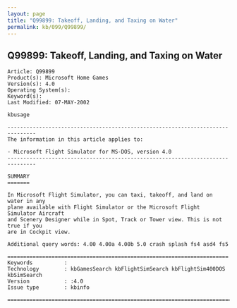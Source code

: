 ```yaml
---
layout: page
title: "Q99899: Takeoff, Landing, and Taxing on Water"
permalink: kb/099/Q99899/
---
```


## Q99899: Takeoff, Landing, and Taxing on Water

	Article: Q99899
	Product(s): Microsoft Home Games
	Version(s): 4.0
	Operating System(s): 
	Keyword(s): 
	Last Modified: 07-MAY-2002
	
	kbusage
	
	-------------------------------------------------------------------------------
	The information in this article applies to:
	
	- Microsoft Flight Simulator for MS-DOS, version 4.0 
	-------------------------------------------------------------------------------
	
	SUMMARY
	=======
	
	In Microsoft Flight Simulator, you can taxi, takeoff, and land on water in any
	plane available with Flight Simulator or the Microsoft Flight Simulator Aircraft
	and Scenery Designer while in Spot, Track or Tower view. This is not true if you
	are in Cockpit view.
	
	Additional query words: 4.00 4.00a 4.00b 5.0 crash splash fs4 asd4 fs5
	
	======================================================================
	Keywords          :  
	Technology        : kbGamesSearch kbFlightSimSearch kbFlightSim400DOS kbSimSearch
	Version           : :4.0
	Issue type        : kbinfo
	
	=============================================================================
	
